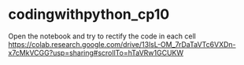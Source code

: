 # codingwithpython_cp10

Open the notebook and try to rectify the code in each cell
https://colab.research.google.com/drive/13lsL-OM_7rDaTaVTc6VXDn-x7cMkVCGG?usp=sharing#scrollTo=hTaVRw1GCUKW
